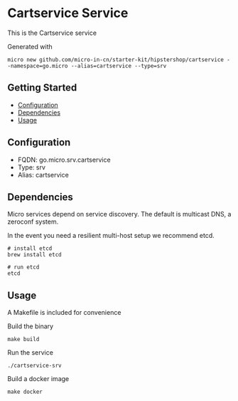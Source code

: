 # Cartservice Service

This is the Cartservice service

Generated with

```
micro new github.com/micro-in-cn/starter-kit/hipstershop/cartservice --namespace=go.micro --alias=cartservice --type=srv
```

## Getting Started

- [Configuration](#configuration)
- [Dependencies](#dependencies)
- [Usage](#usage)

## Configuration

- FQDN: go.micro.srv.cartservice
- Type: srv
- Alias: cartservice

## Dependencies

Micro services depend on service discovery. The default is multicast DNS, a zeroconf system.

In the event you need a resilient multi-host setup we recommend etcd.

```
# install etcd
brew install etcd

# run etcd
etcd
```

## Usage

A Makefile is included for convenience

Build the binary

```
make build
```

Run the service
```
./cartservice-srv
```

Build a docker image
```
make docker
```